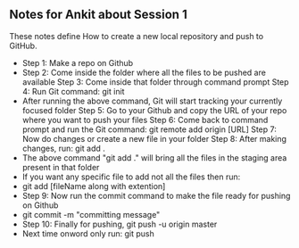 ## Notes for Ankit about Session 1
These notes define How to create a new local repository and push to GitHub.

* Step 1: Make a repo on Github
* Step 2: Come inside the folder where all the files to be pushed are available
Step 3: Come inside that folder through command prompt
Step 4: Run Git command: git init
* After running the above command, Git will start tracking your currently focused folder
Step 5: Go to your Github and copy the URL of your repo where you want to push your files
Step 6: Come back to command prompt and run the Git command: git remote add origin [URL]
Step 7: Now do changes or create a new file in your folder
Step 8: After making changes, run: git add .
* The above command "git add ." will bring all the files in the staging area present in that folder
* If you want any specific file to add not all the files then run:
* git add [fileName along with extention]
* Step 9: Now run the commit command to make the file ready for pushing on Github
* git commit -m "committing message"
* Step 10: Finally for pushing, git push -u origin master 
* Next time onword only run: git push
